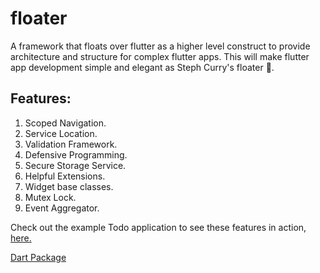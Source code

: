 # floater

A framework that floats over flutter as a higher level construct to provide architecture and structure for complex flutter apps.
This will make flutter app development simple and elegant as Steph Curry's floater 🏀.

## Features: 
1. Scoped Navigation.
2. Service Location.
3. Validation Framework.
4. Defensive Programming. 
5. Secure Storage Service. 
6. Helpful Extensions.
7. Widget base classes.
8. Mutex Lock.
9. Event Aggregator.



Check out the example Todo application to see these features in action, [here.](./example/lib/main.dart) 

[Dart Package](https://pub.dev/packages/floater)